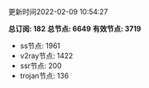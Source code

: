 更新时间2022-02-09 10:54:27

**总订阅: 182**
**总节点: 6649**
**有效节点: 3719**
- ss节点: 1961
- v2ray节点: 1422
- ssr节点: 200
- trojan节点: 136

